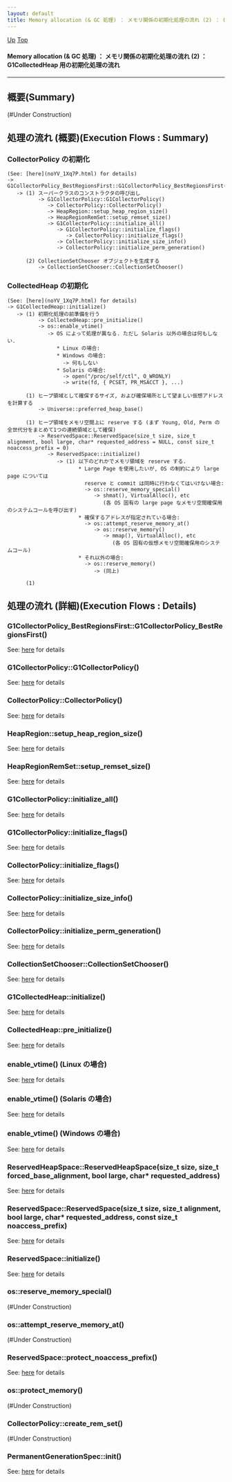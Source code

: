 ```yaml
---
layout: default
title: Memory allocation (& GC 処理) ： メモリ関係の初期化処理の流れ (2) ： G1CollectedHeap 用の初期化処理の流れ 
---
```

[Up](noS8y7MAwP.html) [Top](../index.html)

#### Memory allocation (& GC 処理) ： メモリ関係の初期化処理の流れ (2) ： G1CollectedHeap 用の初期化処理の流れ 

--- 
## 概要(Summary)
(#Under Construction)

## 処理の流れ (概要)(Execution Flows : Summary)
### CollectorPolicy の初期化
```
(See: [here](noYV_1Xq7P.html) for details)
-> G1CollectorPolicy_BestRegionsFirst::G1CollectorPolicy_BestRegionsFirst()
   -> (1) スーパークラスのコンストラクタの呼び出し
          -> G1CollectorPolicy::G1CollectorPolicy()
             -> CollectorPolicy::CollectorPolicy()
             -> HeapRegion::setup_heap_region_size()
             -> HeapRegionRemSet::setup_remset_size()
             -> G1CollectorPolicy::initialize_all()
                -> G1CollectorPolicy::initialize_flags()
                   -> CollectorPolicy::initialize_flags()
                -> CollectorPolicy::initialize_size_info()
                -> CollectorPolicy::initialize_perm_generation()

      (2) CollectionSetChooser オブジェクトを生成する
          -> CollectionSetChooser::CollectionSetChooser()
```

### CollectedHeap の初期化
```
(See: [here](noYV_1Xq7P.html) for details)
-> G1CollectedHeap::initialize()
   -> (1) 初期化処理の前準備を行う
          -> CollectedHeap::pre_initialize()
          -> os::enable_vtime()
             -> OS によって処理が異なる. ただし Solaris 以外の場合は何もしない.
                * Linux の場合:
                * Windows の場合:
                  -> 何もしない
                * Solaris の場合:
                  -> open("/proc/self/ctl", O_WRONLY)
                  -> write(fd, { PCSET, PR_MSACCT }, ...)

      (1) ヒープ領域として確保するサイズ, および確保場所として望ましい仮想アドレスを計算する
          -> Universe::preferred_heap_base()

      (1) ヒープ領域をメモリ空間上に reserve する (まず Young, Old, Perm の全世代分をまとめて1つの連続領域として確保)
          -> ReservedSpace::ReservedSpace(size_t size, size_t alignment, bool large, char* requested_address = NULL, const size_t noaccess_prefix = 0)
             -> ReservedSpace::initialize()
                -> (1) 以下のどれかでメモリ領域を reserve する.
                       * Large Page を使用したいが, OS の制約により large page については
                         reserve と commit は同時に行わなくてはいけない場合:
                         -> os::reserve_memory_special()
                            -> shmat(), VirtualAlloc(), etc
                               (各 OS 固有の large page なメモリ空間確保用のシステムコールを呼び出す)
                       * 確保するアドレスが指定されている場合:
                         -> os::attempt_reserve_memory_at()
                            -> os::reserve_memory()
                               -> mmap(), VirtualAlloc(), etc
                                  (各 OS 固有の仮想メモリ空間確保用のシステムコール)
                       * それ以外の場合:
                         -> os::reserve_memory()
                            -> (同上)

      (1) 
```


## 処理の流れ (詳細)(Execution Flows : Details)
### G1CollectorPolicy_BestRegionsFirst::G1CollectorPolicy_BestRegionsFirst()
See: [here](no344ARe.html) for details
### G1CollectorPolicy::G1CollectorPolicy()
See: [here](no31977SLZ.html) for details
### CollectorPolicy::CollectorPolicy()
See: [here](no31977fVf.html) for details
### HeapRegion::setup_heap_region_size()
See: [here](no3197749A.html) for details
### HeapRegionRemSet::setup_remset_size()
See: [here](no31977FIH.html) for details
### G1CollectorPolicy::initialize_all()
See: [here](no319775pr.html) for details
### G1CollectorPolicy::initialize_flags()
See: [here](no31977G0x.html) for details
### CollectorPolicy::initialize_flags()
See: [here](no31977SEl.html) for details
### CollectorPolicy::initialize_size_info()
See: [here](no31977sYx.html) for details
### CollectorPolicy::initialize_perm_generation()
See: [here](no31977sfl.html) for details
### CollectionSetChooser::CollectionSetChooser()
See: [here](no31977SSN.html) for details

### G1CollectedHeap::initialize()
See: [here](no344zGY.html) for details
### CollectedHeap::pre_initialize()
See: [here](no344xEK.html) for details
### enable_vtime() (Linux の場合)
See: [here](no319775wf.html) for details
### enable_vtime() (Solaris の場合)
See: [here](no31977TFs.html) for details
### enable_vtime() (Windows の場合)
See: [here](no31977G7l.html) for details
### ReservedHeapSpace::ReservedHeapSpace(size_t size, size_t forced_base_alignment, bool large, char* requested_address)
See: [here](no344052.html) for details
### ReservedSpace::ReservedSpace(size_t size, size_t alignment, bool large, char* requested_address, const size_t noaccess_prefix)
See: [here](no31977gPy.html) for details
### ReservedSpace::initialize()
See: [here](no344z4v.html) for details
### os::reserve_memory_special()
(#Under Construction)

### os::attempt_reserve_memory_at()
(#Under Construction)

### ReservedSpace::protect_noaccess_prefix()
See: [here](no344nvw.html) for details
### os::protect_memory()
(#Under Construction)

### CollectorPolicy::create_rem_set()
(#Under Construction)

### PermanentGenerationSpec::init()
See: [here](no78821XK.html) for details






